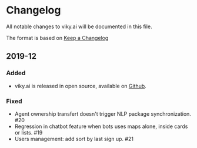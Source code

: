 # Changelog

All notable changes to viky.ai will be documented in this file.

The format is based on [Keep a Changelog](https://keepachangelog.com/en/1.1.0/)

## 2019-12

### Added

- viky.ai is released in open source, available on [Github](https://github.com/viky-ai/viky-ai).

### Fixed

- Agent ownership transfert doesn't trigger NLP package synchronization. #20
- Regression in chatbot feature when bots uses maps alone, inside cards or lists. #19
- Users management: add sort by last sign up. #21
